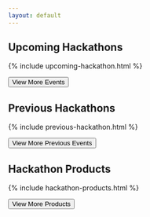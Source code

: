 ```yaml
---
layout: default
---
```


## Upcoming Hackathons

{% include upcoming-hackathon.html %}

<button class="upcoming toggle">View More Events</button>

## Previous Hackathons

{% include previous-hackathon.html %}

<button class="previous toggle">View More Previous Events</button>

## Hackathon Products

{% include hackathon-products.html %}

<button class="product toggle">View More Products</button>




